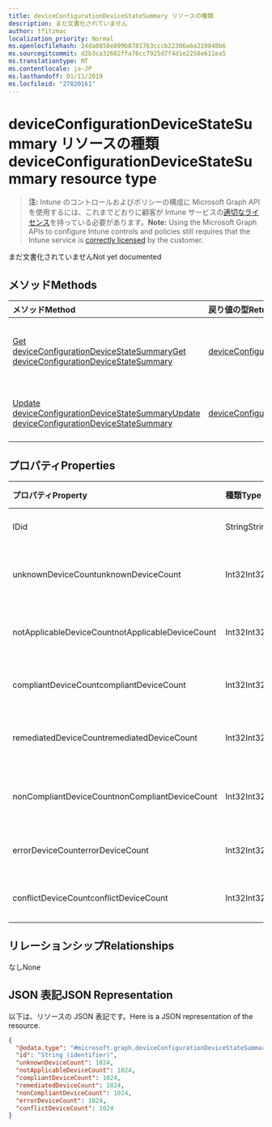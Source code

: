 ```yaml
---
title: deviceConfigurationDeviceStateSummary リソースの種類
description: まだ文書化されていません
author: tfitzmac
localization_priority: Normal
ms.openlocfilehash: 24da8858e899b8781763cccb22306a6a219848b6
ms.sourcegitcommit: d2b3ca32602ffa76cc7925d7f4d1e2258e611ea5
ms.translationtype: MT
ms.contentlocale: ja-JP
ms.lasthandoff: 01/11/2019
ms.locfileid: "27820161"
---
```

# <a name="deviceconfigurationdevicestatesummary-resource-type"></a><span data-ttu-id="8aeac-103">deviceConfigurationDeviceStateSummary リソースの種類</span><span class="sxs-lookup"><span data-stu-id="8aeac-103">deviceConfigurationDeviceStateSummary resource type</span></span>

> <span data-ttu-id="8aeac-104">**注:** Intune のコントロールおよびポリシーの構成に Microsoft Graph API を使用するには、これまでどおりに顧客が Intune サービスの[適切なライセンス](https://go.microsoft.com/fwlink/?linkid=839381)を持っている必要があります。</span><span class="sxs-lookup"><span data-stu-id="8aeac-104">**Note:** Using the Microsoft Graph APIs to configure Intune controls and policies still requires that the Intune service is [correctly licensed](https://go.microsoft.com/fwlink/?linkid=839381) by the customer.</span></span>

<span data-ttu-id="8aeac-105">まだ文書化されていません</span><span class="sxs-lookup"><span data-stu-id="8aeac-105">Not yet documented</span></span>
## <a name="methods"></a><span data-ttu-id="8aeac-106">メソッド</span><span class="sxs-lookup"><span data-stu-id="8aeac-106">Methods</span></span>
|<span data-ttu-id="8aeac-107">メソッド</span><span class="sxs-lookup"><span data-stu-id="8aeac-107">Method</span></span>|<span data-ttu-id="8aeac-108">戻り値の型</span><span class="sxs-lookup"><span data-stu-id="8aeac-108">Return Type</span></span>|<span data-ttu-id="8aeac-109">説明</span><span class="sxs-lookup"><span data-stu-id="8aeac-109">Description</span></span>|
|:---|:---|:---|
|[<span data-ttu-id="8aeac-110">Get deviceConfigurationDeviceStateSummary</span><span class="sxs-lookup"><span data-stu-id="8aeac-110">Get deviceConfigurationDeviceStateSummary</span></span>](../api/intune-deviceconfig-deviceconfigurationdevicestatesummary-get.md)|[<span data-ttu-id="8aeac-111">deviceConfigurationDeviceStateSummary</span><span class="sxs-lookup"><span data-stu-id="8aeac-111">deviceConfigurationDeviceStateSummary</span></span>](../resources/intune-deviceconfig-deviceconfigurationdevicestatesummary.md)|<span data-ttu-id="8aeac-112">[deviceConfigurationDeviceStateSummary](../resources/intune-deviceconfig-deviceconfigurationdevicestatesummary.md) オブジェクトのプロパティとリレーションシップを読み取ります。</span><span class="sxs-lookup"><span data-stu-id="8aeac-112">Read properties and relationships of the [deviceConfigurationDeviceStateSummary](../resources/intune-deviceconfig-deviceconfigurationdevicestatesummary.md) object.</span></span>|
|[<span data-ttu-id="8aeac-113">Update deviceConfigurationDeviceStateSummary</span><span class="sxs-lookup"><span data-stu-id="8aeac-113">Update deviceConfigurationDeviceStateSummary</span></span>](../api/intune-deviceconfig-deviceconfigurationdevicestatesummary-update.md)|[<span data-ttu-id="8aeac-114">deviceConfigurationDeviceStateSummary</span><span class="sxs-lookup"><span data-stu-id="8aeac-114">deviceConfigurationDeviceStateSummary</span></span>](../resources/intune-deviceconfig-deviceconfigurationdevicestatesummary.md)|<span data-ttu-id="8aeac-115">[deviceConfigurationDeviceStateSummary](../resources/intune-deviceconfig-deviceconfigurationdevicestatesummary.md) オブジェクトのプロパティを更新します。</span><span class="sxs-lookup"><span data-stu-id="8aeac-115">Update the properties of a [deviceConfigurationDeviceStateSummary](../resources/intune-deviceconfig-deviceconfigurationdevicestatesummary.md) object.</span></span>|

## <a name="properties"></a><span data-ttu-id="8aeac-116">プロパティ</span><span class="sxs-lookup"><span data-stu-id="8aeac-116">Properties</span></span>
|<span data-ttu-id="8aeac-117">プロパティ</span><span class="sxs-lookup"><span data-stu-id="8aeac-117">Property</span></span>|<span data-ttu-id="8aeac-118">種類</span><span class="sxs-lookup"><span data-stu-id="8aeac-118">Type</span></span>|<span data-ttu-id="8aeac-119">説明</span><span class="sxs-lookup"><span data-stu-id="8aeac-119">Description</span></span>|
|:---|:---|:---|
|<span data-ttu-id="8aeac-120">ID</span><span class="sxs-lookup"><span data-stu-id="8aeac-120">id</span></span>|<span data-ttu-id="8aeac-121">String</span><span class="sxs-lookup"><span data-stu-id="8aeac-121">String</span></span>|<span data-ttu-id="8aeac-122">エンティティのキー。</span><span class="sxs-lookup"><span data-stu-id="8aeac-122">Key of the entity.</span></span>|
|<span data-ttu-id="8aeac-123">unknownDeviceCount</span><span class="sxs-lookup"><span data-stu-id="8aeac-123">unknownDeviceCount</span></span>|<span data-ttu-id="8aeac-124">Int32</span><span class="sxs-lookup"><span data-stu-id="8aeac-124">Int32</span></span>|<span data-ttu-id="8aeac-125">不明なデバイスの数</span><span class="sxs-lookup"><span data-stu-id="8aeac-125">Number of unknown devices</span></span>|
|<span data-ttu-id="8aeac-126">notApplicableDeviceCount</span><span class="sxs-lookup"><span data-stu-id="8aeac-126">notApplicableDeviceCount</span></span>|<span data-ttu-id="8aeac-127">Int32</span><span class="sxs-lookup"><span data-stu-id="8aeac-127">Int32</span></span>|<span data-ttu-id="8aeac-128">該当しないデバイスの数</span><span class="sxs-lookup"><span data-stu-id="8aeac-128">Number of not applicable devices</span></span>|
|<span data-ttu-id="8aeac-129">compliantDeviceCount</span><span class="sxs-lookup"><span data-stu-id="8aeac-129">compliantDeviceCount</span></span>|<span data-ttu-id="8aeac-130">Int32</span><span class="sxs-lookup"><span data-stu-id="8aeac-130">Int32</span></span>|<span data-ttu-id="8aeac-131">準拠デバイスの数</span><span class="sxs-lookup"><span data-stu-id="8aeac-131">Number of compliant devices</span></span>|
|<span data-ttu-id="8aeac-132">remediatedDeviceCount</span><span class="sxs-lookup"><span data-stu-id="8aeac-132">remediatedDeviceCount</span></span>|<span data-ttu-id="8aeac-133">Int32</span><span class="sxs-lookup"><span data-stu-id="8aeac-133">Int32</span></span>|<span data-ttu-id="8aeac-134">修復済みデバイスの数</span><span class="sxs-lookup"><span data-stu-id="8aeac-134">Number of remediated devices</span></span>|
|<span data-ttu-id="8aeac-135">nonCompliantDeviceCount</span><span class="sxs-lookup"><span data-stu-id="8aeac-135">nonCompliantDeviceCount</span></span>|<span data-ttu-id="8aeac-136">Int32</span><span class="sxs-lookup"><span data-stu-id="8aeac-136">Int32</span></span>|<span data-ttu-id="8aeac-137">準拠していないデバイスの数</span><span class="sxs-lookup"><span data-stu-id="8aeac-137">Number of NonCompliant devices</span></span>|
|<span data-ttu-id="8aeac-138">errorDeviceCount</span><span class="sxs-lookup"><span data-stu-id="8aeac-138">errorDeviceCount</span></span>|<span data-ttu-id="8aeac-139">Int32</span><span class="sxs-lookup"><span data-stu-id="8aeac-139">Int32</span></span>|<span data-ttu-id="8aeac-140">エラー デバイスの数</span><span class="sxs-lookup"><span data-stu-id="8aeac-140">Number of error devices</span></span>|
|<span data-ttu-id="8aeac-141">conflictDeviceCount</span><span class="sxs-lookup"><span data-stu-id="8aeac-141">conflictDeviceCount</span></span>|<span data-ttu-id="8aeac-142">Int32</span><span class="sxs-lookup"><span data-stu-id="8aeac-142">Int32</span></span>|<span data-ttu-id="8aeac-143">競合デバイスの数</span><span class="sxs-lookup"><span data-stu-id="8aeac-143">Number of conflict devices</span></span>|

## <a name="relationships"></a><span data-ttu-id="8aeac-144">リレーションシップ</span><span class="sxs-lookup"><span data-stu-id="8aeac-144">Relationships</span></span>
<span data-ttu-id="8aeac-145">なし</span><span class="sxs-lookup"><span data-stu-id="8aeac-145">None</span></span>
## <a name="json-representation"></a><span data-ttu-id="8aeac-146">JSON 表記</span><span class="sxs-lookup"><span data-stu-id="8aeac-146">JSON Representation</span></span>
<span data-ttu-id="8aeac-147">以下は、リソースの JSON 表記です。</span><span class="sxs-lookup"><span data-stu-id="8aeac-147">Here is a JSON representation of the resource.</span></span>
<!-- {
  "blockType": "resource",
  "keyProperty": "id",
  "@odata.type": "microsoft.graph.deviceConfigurationDeviceStateSummary"
}
-->
``` json
{
  "@odata.type": "#microsoft.graph.deviceConfigurationDeviceStateSummary",
  "id": "String (identifier)",
  "unknownDeviceCount": 1024,
  "notApplicableDeviceCount": 1024,
  "compliantDeviceCount": 1024,
  "remediatedDeviceCount": 1024,
  "nonCompliantDeviceCount": 1024,
  "errorDeviceCount": 1024,
  "conflictDeviceCount": 1024
}
```



